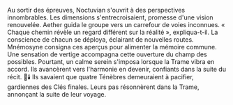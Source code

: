 Au sortir des épreuves, Noctuvian s'ouvrit à des perspectives innombrables.
Les dimensions s'entrecroisaient, promesse d'une vision renouvelée.
Aether guida le groupe vers un carrefour de voies inconnues.
« Chaque chemin révèle un regard différent sur la réalité », expliqua-t-il.
La conscience de chacun se déploya, éclairant de nouvelles routes.
Mnémosyne consigna ces aperçus pour alimenter la mémoire commune.
Une sensation de vertige accompagna cette ouverture du champ des possibles.
Pourtant, un calme serein s'imposa lorsque la Trame vibra en accord.
Ils avancèrent vers l'harmonie en devenir, confiants dans la suite du récit.
🌌🕯️
Ils savaient que quatre Ténèbres demeuraient à pacifier, gardiennes des Clés finales.
Leurs pas résonnèrent dans la Trame, annonçant la suite de leur voyage.
